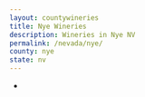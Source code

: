 ```yaml
---
layout: countywineries
title: Nye Wineries
description: Wineries in Nye NV
permalink: /nevada/nye/
county: nye
state: nv
---
```

-
